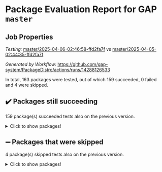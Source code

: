 # Package Evaluation Report for GAP `master`

## Job Properties

*Testing:* [master/2025-04-06-02:46:58-ffd2fa7f](https://github.com/gap-system/PackageDistro/blob/data/reports/master/2025-04-06-02:46:58-ffd2fa7f) vs [master/2025-04-05-02:44:35-ffd2fa7f](https://github.com/gap-system/PackageDistro/blob/data/reports/master/2025-04-05-02:44:35-ffd2fa7f)

*Generated by Workflow:* https://github.com/gap-system/PackageDistro/actions/runs/14288126533

In total, 163 packages were tested, out of which 159 succeeded, 0 failed and 4 were skipped.

## :heavy_check_mark: Packages still succeeding

159 package(s) succeeded tests also on the previous version.
<details><summary>Click to show packages!</summary>

- 4ti2interface 2024.11-01 [(success)](https://github.com/gap-system/PackageDistro/actions/runs/14288126533/job/40045918566)
- ace 5.6.2 [(success)](https://github.com/gap-system/PackageDistro/actions/runs/14288126533/job/40045918694)
- aclib 1.3.2 [(success)](https://github.com/gap-system/PackageDistro/actions/runs/14288126533/job/40045918827)
- agt 0.3.1 [(success)](https://github.com/gap-system/PackageDistro/actions/runs/14288126533/job/40045918935)
- alco 1.1.1 [(success)](https://github.com/gap-system/PackageDistro/actions/runs/14288126533/job/40045919037)
- alnuth 3.2.1 [(success)](https://github.com/gap-system/PackageDistro/actions/runs/14288126533/job/40045919127)
- anupq 3.3.1 [(success)](https://github.com/gap-system/PackageDistro/actions/runs/14288126533/job/40045919373)
- atlasrep 2.1.9 [(success)](https://github.com/gap-system/PackageDistro/actions/runs/14288126533/job/40045919507)
- autodoc 2023.06.19 [(success)](https://github.com/gap-system/PackageDistro/actions/runs/14288126533/job/40045922410)
- automata 1.16 [(success)](https://github.com/gap-system/PackageDistro/actions/runs/14288126533/job/40045922777)
- automgrp 1.3.3 [(success)](https://github.com/gap-system/PackageDistro/actions/runs/14288126533/job/40045923180)
- autpgrp 1.11 [(success)](https://github.com/gap-system/PackageDistro/actions/runs/14288126533/job/40045923406)
- cap 2025.03-05 [(success)](https://github.com/gap-system/PackageDistro/actions/runs/14288126533/job/40045925390)
- caratinterface 2.3.7 [(success)](https://github.com/gap-system/PackageDistro/actions/runs/14288126533/job/40045925474)
- cddinterface 2024.09.02 [(success)](https://github.com/gap-system/PackageDistro/actions/runs/14288126533/job/40045925577)
- circle 1.6.6 [(success)](https://github.com/gap-system/PackageDistro/actions/runs/14288126533/job/40045925681)
- classicpres 1.22 [(success)](https://github.com/gap-system/PackageDistro/actions/runs/14288126533/job/40045925763)
- cohomolo 1.6.11 [(success)](https://github.com/gap-system/PackageDistro/actions/runs/14288126533/job/40045925863)
- congruence 1.2.7 [(success)](https://github.com/gap-system/PackageDistro/actions/runs/14288126533/job/40045925948)
- corefreesub 0.6 [(success)](https://github.com/gap-system/PackageDistro/actions/runs/14288126533/job/40045926058)
- corelg 1.57 [(success)](https://github.com/gap-system/PackageDistro/actions/runs/14288126533/job/40045926180)
- crime 1.6 [(success)](https://github.com/gap-system/PackageDistro/actions/runs/14288126533/job/40045926322)
- crisp 1.4.6 [(success)](https://github.com/gap-system/PackageDistro/actions/runs/14288126533/job/40045926420)
- crypting 0.10.5 [(success)](https://github.com/gap-system/PackageDistro/actions/runs/14288126533/job/40045926495)
- cryst 4.1.27 [(success)](https://github.com/gap-system/PackageDistro/actions/runs/14288126533/job/40045926557)
- crystcat 1.1.10 [(success)](https://github.com/gap-system/PackageDistro/actions/runs/14288126533/job/40045926659)
- ctbllib 1.3.9 [(success)](https://github.com/gap-system/PackageDistro/actions/runs/14288126533/job/40045926735)
- cubefree 1.20 [(success)](https://github.com/gap-system/PackageDistro/actions/runs/14288126533/job/40045926800)
- curlinterface 2.4.0 [(success)](https://github.com/gap-system/PackageDistro/actions/runs/14288126533/job/40045926872)
- cvec 2.8.3 [(success)](https://github.com/gap-system/PackageDistro/actions/runs/14288126533/job/40045926934)
- datastructures 0.3.1 [(success)](https://github.com/gap-system/PackageDistro/actions/runs/14288126533/job/40045926990)
- deepthought 1.0.8 [(success)](https://github.com/gap-system/PackageDistro/actions/runs/14288126533/job/40045927066)
- design 1.8.2 [(success)](https://github.com/gap-system/PackageDistro/actions/runs/14288126533/job/40045927122)
- difsets 2.3.1 [(success)](https://github.com/gap-system/PackageDistro/actions/runs/14288126533/job/40045927183)
- digraphs 1.10.0 [(success)](https://github.com/gap-system/PackageDistro/actions/runs/14288126533/job/40045927261)
- edim 1.3.8 [(success)](https://github.com/gap-system/PackageDistro/actions/runs/14288126533/job/40045927335)
- example 4.4.0 [(success)](https://github.com/gap-system/PackageDistro/actions/runs/14288126533/job/40045927395)
- examplesforhomalg 2023.10-01 [(success)](https://github.com/gap-system/PackageDistro/actions/runs/14288126533/job/40045927456)
- factint 1.6.3 [(success)](https://github.com/gap-system/PackageDistro/actions/runs/14288126533/job/40045927505)
- ferret 1.0.14 [(success)](https://github.com/gap-system/PackageDistro/actions/runs/14288126533/job/40045927557)
- fga 1.5.0 [(success)](https://github.com/gap-system/PackageDistro/actions/runs/14288126533/job/40045927613)
- fining 1.5.6 [(success)](https://github.com/gap-system/PackageDistro/actions/runs/14288126533/job/40045927671)
- float 1.0.7 [(success)](https://github.com/gap-system/PackageDistro/actions/runs/14288126533/job/40045927726)
- format 1.4.4 [(success)](https://github.com/gap-system/PackageDistro/actions/runs/14288126533/job/40045927790)
- forms 1.2.12 [(success)](https://github.com/gap-system/PackageDistro/actions/runs/14288126533/job/40045927856)
- fplsa 1.2.6 [(success)](https://github.com/gap-system/PackageDistro/actions/runs/14288126533/job/40045927925)
- fr 2.4.13 [(success)](https://github.com/gap-system/PackageDistro/actions/runs/14288126533/job/40045928017)
- francy 2.0.3 [(success)](https://github.com/gap-system/PackageDistro/actions/runs/14288126533/job/40045928090)
- fwtree 1.3 [(success)](https://github.com/gap-system/PackageDistro/actions/runs/14288126533/job/40045928159)
- gapdoc 1.6.7 [(success)](https://github.com/gap-system/PackageDistro/actions/runs/14288126533/job/40045928239)
- gauss 2024.11-01 [(success)](https://github.com/gap-system/PackageDistro/actions/runs/14288126533/job/40045928300)
- gaussforhomalg 2024.08-01 [(success)](https://github.com/gap-system/PackageDistro/actions/runs/14288126533/job/40045928368)
- gbnp 1.1.0 [(success)](https://github.com/gap-system/PackageDistro/actions/runs/14288126533/job/40045928429)
- generalizedmorphismsforcap 2025.02-01 [(success)](https://github.com/gap-system/PackageDistro/actions/runs/14288126533/job/40045928487)
- genss 1.6.9 [(success)](https://github.com/gap-system/PackageDistro/actions/runs/14288126533/job/40045928538)
- gradedmodules 2024.12-01 [(success)](https://github.com/gap-system/PackageDistro/actions/runs/14288126533/job/40045928595)
- gradedringforhomalg 2024.07-01 [(success)](https://github.com/gap-system/PackageDistro/actions/runs/14288126533/job/40045928659)
- grape 4.9.2 [(success)](https://github.com/gap-system/PackageDistro/actions/runs/14288126533/job/40045928730)
- groupoids 1.76 [(success)](https://github.com/gap-system/PackageDistro/actions/runs/14288126533/job/40045928795)
- grpconst 2.6.5 [(success)](https://github.com/gap-system/PackageDistro/actions/runs/14288126533/job/40045928873)
- guarana 0.96.3 [(success)](https://github.com/gap-system/PackageDistro/actions/runs/14288126533/job/40045928944)
- guava 3.20 [(success)](https://github.com/gap-system/PackageDistro/actions/runs/14288126533/job/40045929010)
- hap 1.66 [(success)](https://github.com/gap-system/PackageDistro/actions/runs/14288126533/job/40045929068)
- hapcryst 0.1.15 [(success)](https://github.com/gap-system/PackageDistro/actions/runs/14288126533/job/40045929138)
- hecke 1.5.4 [(success)](https://github.com/gap-system/PackageDistro/actions/runs/14288126533/job/40045929256)
- help 4.0 [(success)](https://github.com/gap-system/PackageDistro/actions/runs/14288126533/job/40045929324)
- homalg 2024.01-01 [(success)](https://github.com/gap-system/PackageDistro/actions/runs/14288126533/job/40045929393)
- homalgtocas 2023.11-01 [(success)](https://github.com/gap-system/PackageDistro/actions/runs/14288126533/job/40045929458)
- ibnp 0.15 [(success)](https://github.com/gap-system/PackageDistro/actions/runs/14288126533/job/40045929549)
- idrel 2.48 [(success)](https://github.com/gap-system/PackageDistro/actions/runs/14288126533/job/40045929637)
- images 1.3.3 [(success)](https://github.com/gap-system/PackageDistro/actions/runs/14288126533/job/40045929772)
- intpic 0.4.0 [(success)](https://github.com/gap-system/PackageDistro/actions/runs/14288126533/job/40045929890)
- io 4.9.1 [(success)](https://github.com/gap-system/PackageDistro/actions/runs/14288126533/job/40045929984)
- io_forhomalg 2023.02-04 [(success)](https://github.com/gap-system/PackageDistro/actions/runs/14288126533/job/40045930092)
- irredsol 1.4.4 [(success)](https://github.com/gap-system/PackageDistro/actions/runs/14288126533/job/40045930229)
- json 2.2.2 [(success)](https://github.com/gap-system/PackageDistro/actions/runs/14288126533/job/40045930350)
- jupyterkernel 1.5.1 [(success)](https://github.com/gap-system/PackageDistro/actions/runs/14288126533/job/40045930452)
- jupyterviz 1.5.6 [(success)](https://github.com/gap-system/PackageDistro/actions/runs/14288126533/job/40045930586)
- kan 1.37 [(success)](https://github.com/gap-system/PackageDistro/actions/runs/14288126533/job/40045930787)
- kbmag 1.5.11 [(success)](https://github.com/gap-system/PackageDistro/actions/runs/14288126533/job/40045930898)
- laguna 3.9.7 [(success)](https://github.com/gap-system/PackageDistro/actions/runs/14288126533/job/40045931008)
- liealgdb 2.2.1 [(success)](https://github.com/gap-system/PackageDistro/actions/runs/14288126533/job/40045931130)
- liepring 2.9.1 [(success)](https://github.com/gap-system/PackageDistro/actions/runs/14288126533/job/40045931237)
- liering 2.4.2 [(success)](https://github.com/gap-system/PackageDistro/actions/runs/14288126533/job/40045931335)
- linearalgebraforcap 2025.03-02 [(success)](https://github.com/gap-system/PackageDistro/actions/runs/14288126533/job/40045931433)
- lins 0.9 [(success)](https://github.com/gap-system/PackageDistro/actions/runs/14288126533/job/40045931556)
- localizeringforhomalg 2023.10-01 [(success)](https://github.com/gap-system/PackageDistro/actions/runs/14288126533/job/40045931654)
- loops 3.4.4 [(success)](https://github.com/gap-system/PackageDistro/actions/runs/14288126533/job/40045931795)
- lpres 1.1.1 [(success)](https://github.com/gap-system/PackageDistro/actions/runs/14288126533/job/40045931921)
- majoranaalgebras 1.5.2 [(success)](https://github.com/gap-system/PackageDistro/actions/runs/14288126533/job/40045932036)
- mapclass 1.4.6 [(success)](https://github.com/gap-system/PackageDistro/actions/runs/14288126533/job/40045932210)
- matgrp 0.71 [(success)](https://github.com/gap-system/PackageDistro/actions/runs/14288126533/job/40045932343)
- matricesforhomalg 2024.11-02 [(success)](https://github.com/gap-system/PackageDistro/actions/runs/14288126533/job/40045932512)
- modisom 3.0.0 [(success)](https://github.com/gap-system/PackageDistro/actions/runs/14288126533/job/40045932645)
- modulepresentationsforcap 2024.09-02 [(success)](https://github.com/gap-system/PackageDistro/actions/runs/14288126533/job/40045932790)
- modules 2024.12-01 [(success)](https://github.com/gap-system/PackageDistro/actions/runs/14288126533/job/40045932895)
- monoidalcategories 2025.03-02 [(success)](https://github.com/gap-system/PackageDistro/actions/runs/14288126533/job/40045933037)
- nconvex 2024.12-01 [(success)](https://github.com/gap-system/PackageDistro/actions/runs/14288126533/job/40045933137)
- nilmat 1.4.2 [(success)](https://github.com/gap-system/PackageDistro/actions/runs/14288126533/job/40045933226)
- nock 1.5 [(success)](https://github.com/gap-system/PackageDistro/actions/runs/14288126533/job/40045933376)
- normalizinterface 1.3.7 [(success)](https://github.com/gap-system/PackageDistro/actions/runs/14288126533/job/40045933502)
- nq 2.5.11 [(success)](https://github.com/gap-system/PackageDistro/actions/runs/14288126533/job/40045933689)
- numericalsgps 1.4.0 [(success)](https://github.com/gap-system/PackageDistro/actions/runs/14288126533/job/40045933832)
- openmath 11.5.3 [(success)](https://github.com/gap-system/PackageDistro/actions/runs/14288126533/job/40045933989)
- orb 5.0.0 [(success)](https://github.com/gap-system/PackageDistro/actions/runs/14288126533/job/40045934132)
- packagemanager 1.6.1 [(success)](https://github.com/gap-system/PackageDistro/actions/runs/14288126533/job/40045934345)
- patternclass 2.4.5 [(success)](https://github.com/gap-system/PackageDistro/actions/runs/14288126533/job/40045934553)
- permut 2.0.5 [(success)](https://github.com/gap-system/PackageDistro/actions/runs/14288126533/job/40045934759)
- polenta 1.3.10 [(success)](https://github.com/gap-system/PackageDistro/actions/runs/14288126533/job/40045934917)
- polymaking 0.8.7 [(success)](https://github.com/gap-system/PackageDistro/actions/runs/14288126533/job/40045935070)
- primgrp 3.4.4 [(success)](https://github.com/gap-system/PackageDistro/actions/runs/14288126533/job/40045935241)
- profiling 2.6.0 [(success)](https://github.com/gap-system/PackageDistro/actions/runs/14288126533/job/40045935416)
- qdistrnd 0.9.5 [(success)](https://github.com/gap-system/PackageDistro/actions/runs/14288126533/job/40045935574)
- qpa 1.35 [(success)](https://github.com/gap-system/PackageDistro/actions/runs/14288126533/job/40045935716)
- quagroup 1.8.4 [(success)](https://github.com/gap-system/PackageDistro/actions/runs/14288126533/job/40045935899)
- radiroot 2.9 [(success)](https://github.com/gap-system/PackageDistro/actions/runs/14288126533/job/40045936118)
- rcwa 4.7.1 [(success)](https://github.com/gap-system/PackageDistro/actions/runs/14288126533/job/40045936287)
- rds 1.8 [(success)](https://github.com/gap-system/PackageDistro/actions/runs/14288126533/job/40045936404)
- recog 1.4.4 [(success)](https://github.com/gap-system/PackageDistro/actions/runs/14288126533/job/40045936554)
- repndecomp 1.3.0 [(success)](https://github.com/gap-system/PackageDistro/actions/runs/14288126533/job/40045936760)
- repsn 3.1.2 [(success)](https://github.com/gap-system/PackageDistro/actions/runs/14288126533/job/40045936937)
- resclasses 4.7.3 [(success)](https://github.com/gap-system/PackageDistro/actions/runs/14288126533/job/40045937095)
- ringsforhomalg 2024.11-02 [(success)](https://github.com/gap-system/PackageDistro/actions/runs/14288126533/job/40045937238)
- sco 2023.08-01 [(success)](https://github.com/gap-system/PackageDistro/actions/runs/14288126533/job/40045937384)
- scscp 2.4.3 [(success)](https://github.com/gap-system/PackageDistro/actions/runs/14288126533/job/40045937550)
- semigroups 5.5.0 [(success)](https://github.com/gap-system/PackageDistro/actions/runs/14288126533/job/40045937686)
- sglppow 2.4 [(success)](https://github.com/gap-system/PackageDistro/actions/runs/14288126533/job/40045937810)
- sgpviz 0.999.6 [(success)](https://github.com/gap-system/PackageDistro/actions/runs/14288126533/job/40045937956)
- simpcomp 2.1.14 [(success)](https://github.com/gap-system/PackageDistro/actions/runs/14288126533/job/40045938066)
- singular 2024.06.03 [(success)](https://github.com/gap-system/PackageDistro/actions/runs/14288126533/job/40045938146)
- sl2reps 1.1 [(success)](https://github.com/gap-system/PackageDistro/actions/runs/14288126533/job/40045938240)
- sla 1.6.2 [(success)](https://github.com/gap-system/PackageDistro/actions/runs/14288126533/job/40045938334)
- smallantimagmas 0.3.0 [(success)](https://github.com/gap-system/PackageDistro/actions/runs/14288126533/job/40045938425)
- smallgrp 1.5.4 [(success)](https://github.com/gap-system/PackageDistro/actions/runs/14288126533/job/40045938547)
- smallsemi 0.7.2 [(success)](https://github.com/gap-system/PackageDistro/actions/runs/14288126533/job/40045938648)
- sonata 2.9.6 [(success)](https://github.com/gap-system/PackageDistro/actions/runs/14288126533/job/40045938729)
- sophus 1.27 [(success)](https://github.com/gap-system/PackageDistro/actions/runs/14288126533/job/40045938861)
- sotgrps 1.3 [(success)](https://github.com/gap-system/PackageDistro/actions/runs/14288126533/job/40045938940)
- spinsym 1.5.2 [(success)](https://github.com/gap-system/PackageDistro/actions/runs/14288126533/job/40045939042)
- standardff 1.0 [(success)](https://github.com/gap-system/PackageDistro/actions/runs/14288126533/job/40045939152)
- symbcompcc 1.3.2 [(success)](https://github.com/gap-system/PackageDistro/actions/runs/14288126533/job/40045939251)
- thelma 1.3 [(success)](https://github.com/gap-system/PackageDistro/actions/runs/14288126533/job/40045939332)
- tomlib 1.2.11 [(success)](https://github.com/gap-system/PackageDistro/actions/runs/14288126533/job/40045939422)
- toolsforhomalg 2024.09-01 [(success)](https://github.com/gap-system/PackageDistro/actions/runs/14288126533/job/40045939533)
- toric 1.9.6 [(success)](https://github.com/gap-system/PackageDistro/actions/runs/14288126533/job/40045939610)
- transgrp 3.6.5 [(success)](https://github.com/gap-system/PackageDistro/actions/runs/14288126533/job/40045939693)
- typeset 1.2.2 [(success)](https://github.com/gap-system/PackageDistro/actions/runs/14288126533/job/40045939791)
- ugaly 4.1.3 [(success)](https://github.com/gap-system/PackageDistro/actions/runs/14288126533/job/40045939864)
- unipot 1.6 [(success)](https://github.com/gap-system/PackageDistro/actions/runs/14288126533/job/40045939973)
- unitlib 4.2.0 [(success)](https://github.com/gap-system/PackageDistro/actions/runs/14288126533/job/40045940033)
- utils 0.85 [(success)](https://github.com/gap-system/PackageDistro/actions/runs/14288126533/job/40045940120)
- uuid 0.7 [(success)](https://github.com/gap-system/PackageDistro/actions/runs/14288126533/job/40045940401)
- walrus 0.9991 [(success)](https://github.com/gap-system/PackageDistro/actions/runs/14288126533/job/40045940469)
- wedderga 4.10.5 [(success)](https://github.com/gap-system/PackageDistro/actions/runs/14288126533/job/40045940585)
- wpe 0.8 [(success)](https://github.com/gap-system/PackageDistro/actions/runs/14288126533/job/40045940636)
- xmod 2.92 [(success)](https://github.com/gap-system/PackageDistro/actions/runs/14288126533/job/40045940724)
- xmodalg 1.23 [(success)](https://github.com/gap-system/PackageDistro/actions/runs/14288126533/job/40045940808)
- yangbaxter 0.10.6 [(success)](https://github.com/gap-system/PackageDistro/actions/runs/14288126533/job/40045940882)
- zeromqinterface 0.16 [(success)](https://github.com/gap-system/PackageDistro/actions/runs/14288126533/job/40045940985)
</details>

## :heavy_minus_sign: Packages that were skipped

4 package(s) skipped tests also on the previous version.
<details><summary>Click to show packages!</summary>

- browse 1.8.21 [(skipped)](https://github.com/gap-system/PackageDistro/actions/runs/14288126533/job/40045774811)
- itc 1.5.1 [(skipped)](https://github.com/gap-system/PackageDistro/actions/runs/14288126533/job/40045774811)
- polycyclic 2.16 [(skipped)](https://github.com/gap-system/PackageDistro/actions/runs/14288126533/job/40045774811)
- xgap 4.32 [(skipped)](https://github.com/gap-system/PackageDistro/actions/runs/14288126533/job/40045774811)
</details>

